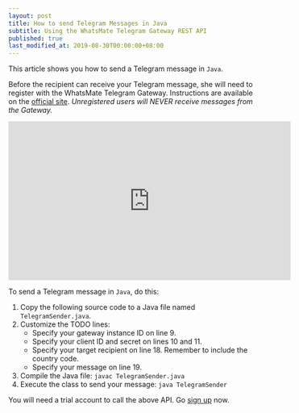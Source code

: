 ```yaml
---
layout: post
title: How to send Telegram Messages in Java
subtitle: Using the WhatsMate Telegram Gateway REST API
published: true
last_modified_at: 2019-08-30T00:00:00+08:00
---
```


This article shows you how to send a Telegram message in `Java`.

Before the recipient can receive your Telegram message, she will need to register with the WhatsMate Telegram Gateway. Instructions are available on the [official site](https://www.whatsmate.net/telegram-gateway-api.html). *Unregistered users will NEVER receive messages from the Gateway.*


<iframe width="560" height="315" src="https://www.youtube.com/embed/W17M-26CPfc?rel=0&cc_load_policy=1" frameborder="0" allowfullscreen></iframe>


To send a Telegram message in `Java`, do this:

1. Copy the following source code to a Java file named `TelegramSender.java`.  <script src="https://gist.github.com/whatsmate/0a49b937c8190ce9a70f188bfb9212b3.js"></script>
2. Customize the TODO lines:
   * Specify your gateway instance ID on line 9.
   * Specify your client ID and secret on lines 10 and 11.
   * Specify your target recipient on line 18. Remember to include the country code.
   * Specify your message on line 19.
3. Compile the Java file:  `javac TelegramSender.java`
4. Execute the class to send your message: `java TelegramSender`


You will need a trial account to call the above API. Go [sign up](https://www.whatsmate.net/telegram-gateway-api.html) now.


<br>
<script async src="//pagead2.googlesyndication.com/pagead/js/adsbygoogle.js"></script>
<ins class="adsbygoogle"
     style="display:inline-block;width:728px;height:90px"
     data-ad-client="ca-pub-7383487179928477"
     data-ad-slot="6959057004"></ins>
<script>
(adsbygoogle = window.adsbygoogle || []).push({});
</script>
<br>

